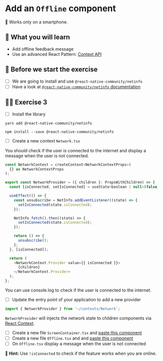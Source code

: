 # Add an `Offline` component

📱 Works only on a smartphone.

## 📡 What you will learn

- Add offline feedback message
- Use an advanced React Pattern: [Context API](https://reactjs.org/docs/context.html)

## 👾 Before we start the exercise

- [ ] We are going to install and use `@react-native-community/netinfo`
- [ ] Have a look at [`@react-native-community/netinfo` documentation](https://github.com/react-native-netinfo/react-native-netinfo)

## 👨‍🚀 Exercise 3

- [ ] Install the library

```console
yarn add @react-native-community/netinfo
```
```console
npm install --save @react-native-community/netinfo
```

- [ ] Create a new context `Network.tsx`

You should check if the user is connected to the internet and display a message when the user is not connected.

```javascript
const NetworkContext = createContext<NetworkContextProps>(
  {} as NetworkContextProps
);

export const NetworkProvider = ({ children }: PropsWithChildren) => {
  const [isConnected, setIsConnected] = useState<boolean | null>(false);

  useEffect(() => {
    const unsubscribe = NetInfo.addEventListener((state) => {
      setIsConnected(state.isConnected);
    });

    NetInfo.fetch().then((state) => {
      setIsConnected(state.isConnected);
    });

    return () => {
      unsubscribe();
    };
  }, [isConnected]);

  return (
    <NetworkContext.Provider value={{ isConnected }}>
      {children}
    </NetworkContext.Provider>
  );
};
```

You can use console.log to check if the user is connected to the internet.

- [ ] Update the entry point of your application to add a new provider

```javascript
import { NetworkProvider } from '~/contexts/Network';
```

`NetworkProvider` will injects the network state to children components via [React Context](https://reactjs.org/docs/context.html).

- [ ] Create a new file `ScreenContainer.tsx` and [paste this component](https://raw.githubusercontent.com/flexbox/react-native-workshop/main/hackathon/spacecraft/src/components/exercice/ScreenContainer.tsx)
- [ ] Create a new file `Offline.tsx` and and [paste this component](https://raw.githubusercontent.com/flexbox/react-native-workshop/main/hackathon/spacecraft/src/components/exercice/Offline.tsx)
- [ ] On `Offline.tsx` display a message when the user is not connected

**🔭 Hint:** Use `!isConnected` to check if the feature works when you are online.
